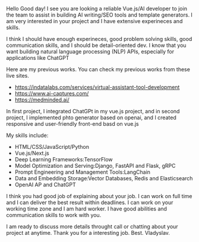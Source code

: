 Hello
Good day! I see you are looking a reliable Vue.js/AI developer to join the team to assist in building AI writing/SEO tools and template generators. I am very interested in your project and I have extensive experineces and skills.

I think I should have enough experineces, good problem solving skills, good communication skills, and I should be detail-oriented dev.
I know that you want building natural language processing (NLP) APIs, especially for applications like ChatGPT 

Here are my previous works. You can check my previous works from these live sites.
- https://indatalabs.com/services/virtual-assistant-tool-development
- https://www.ai-captures.com/
- https://medminded.ai/

In first project, I integrated ChatGPt in my vue.js project, and in second project, I implemented phto generator based on openai, and I created responsive and user-friendly front-end basd on vue.js

My skills include:
- HTML/CSS/JavaScript/Python
- Vue.js/Next.js
- Deep Learning Frameworks:TensorFlow
- Model Optimization and Serving:Django, FastAPI and Flask, gRPC
- Prompt Engineering and Management Tools:LangChain
- Data and Embedding Storage:Vector Databases, Redis and Elasticsearch
- OpenAI AP and ChatGPT

I think you had good job of explaining about your job. I can work on full time and I can deliver the best result within deadlines. I can work on your working time zone and I am hard worker. I have good abilities and communication skills to work with you.

I am ready to discuss more details throught call or chatting about your project at anytime. 
Thank you for a interesting job.
Best.
Vladyslav.